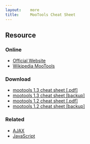 ```yaml
---
layout:    more
title:     MooTools Cheat Sheet
---
```

<div class="content content-400">
    <div class="board board-326">
        <h2 class="board-title">Resource</h2>
        <div class="board-card">
            <h3 class="board-card-title">Online</h3>
            <ul>
                <li><a href="http://mootools.net/">Official Website</a></li>
                <li><a href="http://en.wikipedia.org/wiki/Mootools">Wikipedia MooTools</a></li>
            </ul>
        </div>
        <div class="board-card">
            <h3 class="board-card-title">Download</h3>
            <ul>
                <li><a href="http://mediavrog.net/blog/2011/02/09/mootools/mootools-1-3-cheat-sheet/">mootools 1.3 cheat sheet [.pdf]</a></li>
                <li><a href="/static/cs/mootools-1.3-cheat-sheet1.pdf">mootools 1.3 cheat sheet [backup]</a></li>
                <li><a href="http://mediavrog.net/blog/2008/06/11/mootools/mootools-12-cheat-sheet/">mootools 1.2 cheat sheet [.pdf]</a></li>
                <li><a href="/static/cs/mootools-12-cheat-sheet.pdf">mootools 1.2 cheat sheet [backup]</a></li>
            </ul>
        </div>
        <div class="board-card">
            <h3 class="board-card-title">Related</h3>
            <ul>
                <li><a href="/ajax" title="AJAX Cheat Sheet">AJAX</a></li>
                <li><a href="/javascript" title="JavaScript Cheat Sheet">JavaScript</a></li>
            </ul>
        </div>
    </div>
</div>

